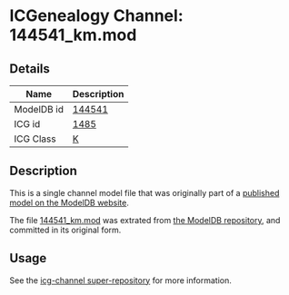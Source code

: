 # ICGenealogy Channel: 144541\_km.mod

## Details

Name | Description
---- | -----------
ModelDB id | [144541](http://senselab.med.yale.edu/ModelDB/ShowModel.cshtml?model=144541)
ICG id | [1485](http://icg.neurotheory.ox.ac.uk/channels/1/1485)
ICG Class | [K](http://icg.neurotheory.ox.ac.uk/channels/1)

## Description

This is a single channel model file that was originally part of a [published model on the ModelDB website](http://senselab.med.yale.edu/mModelDB/ShowModel.cshtml?model=144541).

The file [144541\_km.mod](144541_km.mod) was extrated from [the ModelDB repository](http://senselab.med.yale.edu/ModelDB/ShowModel.cshtml?model=144541), and committed in its original form.

## Usage

See the [icg-channel super-repository](https://github.com/icgenealogy/icg-channels) for more information.
